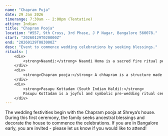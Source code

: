 ```yaml
---
name: "Chapram Puja"
date: 29 Jan 2026
timerange: 7:30am -- 2:00pm (Tentative)
attire: Indian
title: "Chapram Pooja"
location: "#557, 9th Cross, 3rd Phase, J P Nagar, Bangalore 560078."
start: "20260129T020000Z"
end: "20260129T083000Z"
desc: "Event to commence wedding celebrations by seeking blessings."
rituals: |
    <div>
        <strong>Naandi:</strong> Naandi Homa is a sacred fire ritual performed at the beginning of traditional Telugu weddings to invoke blessings from the gods and ancestors. It is typically conducted a day or two before the wedding ceremony. The ritual is meant to ensure that the rest of the wedding events proceed smoothly, without any obstacles. Offerings are made into the holy fire, and prayers are recited to invite positive energy, peace, and prosperity for the couple's new life together. In essence, the Naandi Homa is a spiritual “kickoff” that sets an auspicious tone for the entire wedding celebration.
    </div>
    <div>
        <strong>Chapram pooja:</strong> A chhapram is a structure made of coconut leaves, tied together with banana stalks on either end. This structure is tied outside the house that hosts the marriage. A small, intimate pooja (prayer ritual) is performed to bless the chhapram and seek divine protection for the ceremonies to come. The chhapram is a traditional marker that signals the start of the wedding rituals. It serves as a symbolic gateway that transforms an ordinary home into a sacred space for marriage.
    </div>
    <div>
        <strong>Pasupu Kottadam (South Indian Haldi):</strong>
        Pasupu Kottadam is a joyful and symbolic pre-wedding ritual centered around the use of turmeric (pasupu)—a sacred ingredient in Indian culture believed to purify, protect, and bless. Before the ceremony, turmeric roots are traditionally pounded by the women of the family using a special stone or clay pot. This represents collective effort, ancestral wisdom, and the nurturing strength of women preparing the bride or groom for married life. Once ground into a paste, the turmeric is applied to the bride and groom’s face, hands, and feet in a light-hearted and affectionate gathering of close family and friends. The ritual is meant to cleanse the body and spirit, ward off negativity, and invoke health and prosperity.
    </div>
---
```

The wedding festivities begin with the Chapram pooja at Shreya’s house. During this first ceremony, the family seeks ancestral blessings and decorate the house to commence the celebrations. If you are in Bangalore early, you are invited - please let us know if you would like to attend!